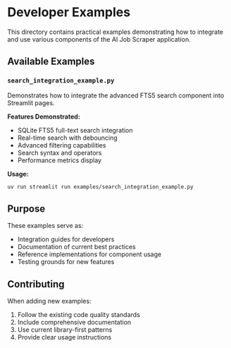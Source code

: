 # Developer Examples

This directory contains practical examples demonstrating how to integrate and use various components of the AI Job Scraper application.

## Available Examples

### `search_integration_example.py`

Demonstrates how to integrate the advanced FTS5 search component into Streamlit pages.

**Features Demonstrated:**

- SQLite FTS5 full-text search integration
- Real-time search with debouncing
- Advanced filtering capabilities
- Search syntax and operators
- Performance metrics display

**Usage:**

```bash
uv run streamlit run examples/search_integration_example.py
```

## Purpose

These examples serve as:

- Integration guides for developers
- Documentation of current best practices
- Reference implementations for component usage
- Testing grounds for new features

## Contributing

When adding new examples:

1. Follow the existing code quality standards
2. Include comprehensive documentation
3. Use current library-first patterns
4. Provide clear usage instructions

